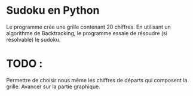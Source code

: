Sudoku en Python
================

Le programme crée une grille contenant 20 chiffres.
En utilisant un algorithme de Backtracking, le programme essaie de résoudre (si résolvable) le sudoku.

TODO :
======
Permettre de choisir nous même les chiffres de départs qui composent la grille.
Avancer sur la partie graphique.
